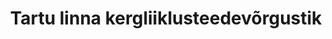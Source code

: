 ---
schema: default
title: Tartu linna kergliiklusteedevõrgustik
notes: Tartu linna kergliiklusteedevõrgustik
department: Transport ja liiklus
category:
  - Goverment services
resources:
  - url: 'https://gis.tartulv.ee/arcgis/services/Kergliiklus/kergliiklus/MapServer?wsdl'
    format: XML
    name: Tartu linna kergliiklusteedevõrgustik
licence: 'https://creativecommons.org/licenses/by-sa/3.0/ee/legalcode'
date_issued: ''
date_modified: ''
organization: Tartu Linnavalitsus
maintainer_name: Hüite Bergmann
maintainer_email: Hyite.Bergmann@raad.tartu.ee
maintainer_phone: ''
update_rate: Vastavalt vajadusele
---